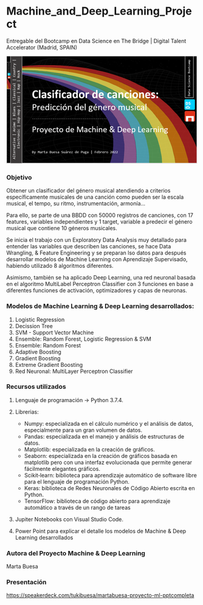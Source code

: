 # Machine_and_Deep_Learning_Project
Entregable del Bootcamp en Data Science en The Bridge | Digital Talent Accelerator (Madrid, SPAIN)


![genero_musical_portada](portada_ML.png)

### Objetivo
Obtener un clasificador del género musical atendiendo a criterios específicamente musicales de una canción como pueden ser la escala musical, el tempo, su ritmo, instrumentación, armonía...

Para ello, se parte de una BBDD con 50000 registros de canciones, con 17 features, variables independientes y 1 target, variable a predecir el género musical que contiene 10 géneros musicales.

Se inicia el trabajo con un Exploratory Data Analysis muy detallado para entender las variables que describen las canciones, se hace Data Wrangling, & Feature Engineering y se preparan lso datos para después desarrollar modelos de Machine Learning con Aprendizaje Supervisado, habiendo utilizado 8 algoritmos diferentes.

Asimismo, también se ha aplicado Deep Learning, una red neuronal basada en el algoritmo MultiLabel Perceptron Classifier con 3 funciones en base a diferentes funciones de activación, optimizadores y capas de neuronas.


### Modelos de Machine Learning & Deep Learning desarrollados:
1. Logistic Regression
2. Decission Tree
3. SVM - Support Vector Machine
4. Ensemble: Random Forest, Logistic Regression & SVM
5. Ensemble: Random Forest
6. Adaptive Boosting
7. Gradient Boosting
8. Extreme Gradient Boosting
9. Red Neuronal: MultiLayer Perceptron Classifier


### Recursos utilizados
1. Lenguaje de programación -> Python 3.7.4.

2. Librerias:
     * Numpy: especializada en el cálculo numérico y el análisis de datos, especialmente para un gran volumen de datos.
     * Pandas: especializada en el manejo y análisis de estructuras de datos.
     * Matplotlib: especializada en la creación de gráficos.
     * Seaborn: especializada en la creación de gráficos basada en matplotlib pero con una interfaz evolucionada que permite generar fácilmente elegantes gráficos.
     * Scikit‑learn: biblioteca para aprendizaje automático de software libre para el lenguaje de programación Python.
     * Keras: biblioteca de Redes Neuronales de Código Abierto escrita en Python.
     * TensorFlow: biblioteca de código abierto para aprendizaje automático a través de un rango de tareas

3. Jupiter Notebooks con Visual Studio Code.

4. Power Point para explicar el detalle los modelos de Machine & Deep Learning desarrollados


### Autora del Proyecto Machine & Deep Learning
 Marta Buesa
 
### Presentación
https://speakerdeck.com/tukibuesa/martabuesa-proyecto-ml-pptcompleta 
